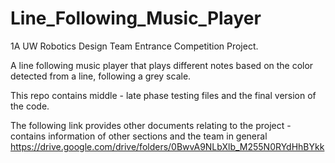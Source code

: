 # Line_Following_Music_Player

1A UW Robotics Design Team Entrance Competition Project.

A line following music player that plays different notes based on the color detected from a line, following a grey scale.

This repo contains middle - late phase testing files and the final version of the code.

The following link provides other documents relating to the project - contains information of other sections and the team in general
https://drive.google.com/drive/folders/0BwvA9NLbXlb_M255N0RYdHhBYkk
